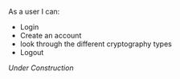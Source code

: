 As a user I can:

- Login
- Create an account
- look through the different cryptography types
- Logout

_Under Construction_
